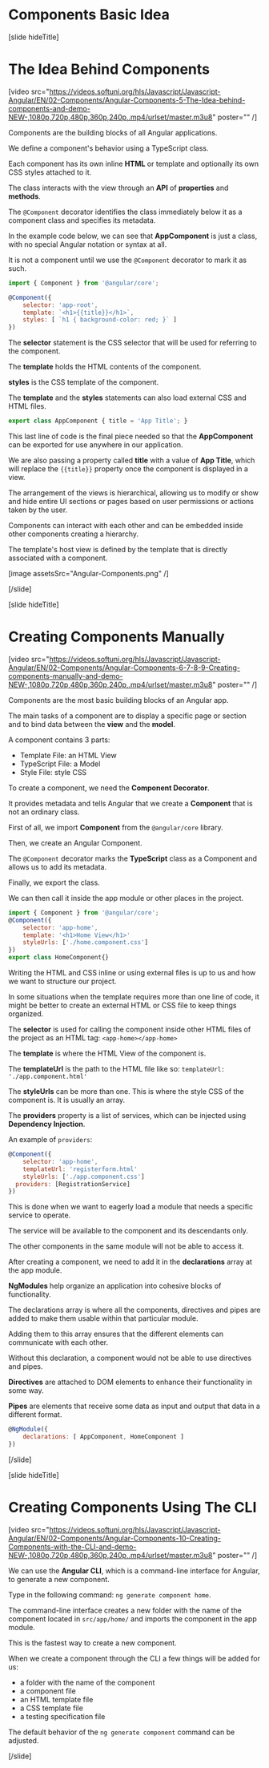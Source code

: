 # Components Basic Idea

[slide hideTitle]

# The Idea Behind Components

[video src="https://videos.softuni.org/hls/Javascript/Javascript-Angular/EN/02-Components/Angular-Components-5-The-Idea-behind-components-and-demo-NEW-,1080p,720p,480p,360p,240p,.mp4/urlset/master.m3u8" poster="" /]

Components are the building blocks of all Angular applications. 

We define a component's behavior using a TypeScript class.

Each component has its own inline **HTML** or template and optionally its own CSS styles attached to it.

The class interacts with the view through an **API** of **properties** and **methods**.

The `@Component` decorator identifies the class immediately below it as a component class and specifies its metadata. 

In the example code below, we can see that **AppComponent** is just a class, with no special Angular notation or syntax at all. 

It is not a component until we use the `@Component` decorator to mark it as such.

```js
import { Component } from '@angular/core';
```

```js
@Component({
    selector: 'app-root',
    template: `<h1>{{title}}</h1>`,
    styles: [ `h1 { background-color: red; }` ]
})
```

The **selector** statement is the CSS selector that will be used for referring to the component.

The **template** holds the HTML contents of the component.


**styles** is the CSS template of the component. 

The **template** and the **styles** statements can also load external CSS and HTML files.


```js
export class AppComponent { title = 'App Title'; }
```

This last line of code is the final piece needed so that the **AppComponent** can be exported for use anywhere in our application.

We are also passing a property called **title** with a value of **App Title**, which will replace the `{{title}}` property once the component is displayed in a view.

The arrangement of the views is hierarchical, allowing us to modify or show and hide entire UI sections or pages based on user permissions or actions taken by the user.

Components can interact with each other and can be embedded inside other components creating a hierarchy.

The template's host view is defined by the template that is directly associated with a component.

[image assetsSrc="Angular-Components.png" /]

[/slide]

[slide hideTitle]

# Creating Components Manually

[video src="https://videos.softuni.org/hls/Javascript/Javascript-Angular/EN/02-Components/Angular-Components-6-7-8-9-Creating-components-manually-and-demo-NEW-,1080p,720p,480p,360p,240p,.mp4/urlset/master.m3u8" poster="" /]

Components are the most basic building blocks of an Angular app.

The main tasks of a component are to display a specific page or section and to bind data between the **view** and the **model**.

A component contains 3 parts:

- Template File: an HTML View
- TypeScript File: a Model
- Style File: style CSS

To create a component, we need the **Component Decorator**. 

It provides metadata and tells Angular that we create a **Component** that is not an ordinary class.

First of all, we import **Component** from the `@angular/core` library. 

Then, we create an Angular Component.

The `@Component` decorator marks the **TypeScript** class as a Component and allows us to add its metadata.

Finally, we export the class.

We can then call it inside the app module or other places in the project.

```js
import { Component } from '@angular/core';
@Component({
    selector: 'app-home',
    template: '<h1>Home View</h1>'
    styleUrls: ['./home.component.css']
})
export class HomeComponent{}
```

Writing the HTML and CSS inline or using external files is up to us and how we want to structure our project. 

In some situations when the template requires more than one line of code, it might be better to create an external HTML or CSS file to keep things organized.

The **selector** is used for calling the component inside other HTML files of the project as an HTML tag: `<app-home></app-home>`

The **template** is where the HTML View of the component is.

The **templateUrl** is the path to the HTML file like so: `templateUrl: './app.component.html'`

The **styleUrls** can be more than one. This is where the style CSS of the component is. It is usually an array.

The **providers** property is a list of services, which can be injected using **Dependency Injection**.

An example of `providers`:

```js
@Component({
    selector: 'app-home',
    templateUrl: 'registerform.html'
    styleUrls: ['./app.component.css']
  providers: [RegistrationService]
})
```

This is done when we want to eagerly load a module that needs a specific service to operate.

The service will be available to the component and its descendants only.

The other components in the same module will not be able to access it.

After creating a component, we need to add it in the **declarations** array at the app module.

**NgModules** help organize an application into cohesive blocks of functionality.

The declarations array is where all the components, directives and pipes are added to make them usable within that particular module.

Adding them to this array ensures that the different elements can communicate with each other.

Without this declaration, a component would not be able to use directives and pipes.

**Directives** are attached to DOM elements to enhance their functionality in some way.

**Pipes** are elements that receive some data as input and output that data in a different format.

```js
@NgModule({
    declarations: [ AppComponent, HomeComponent ]
})
```

[/slide]

[slide hideTitle]

# Creating Components Using The CLI

[video src="https://videos.softuni.org/hls/Javascript/Javascript-Angular/EN/02-Components/Angular-Components-10-Creating-Components-with-the-CLI-and-demo-NEW-,1080p,720p,480p,360p,240p,.mp4/urlset/master.m3u8" poster="" /]

We can use the **Angular CLI**, which is a command-line interface for Angular, to generate a new component.

Type in the following command: `ng generate component home`.

The command-line interface creates a new folder with the name of the component located in `src/app/home/` and imports the component in the app module.

This is the fastest way to create a new component.

When we create a component through the CLI a few things will be added for us:
- a folder with the name of the component
- a component file
- an HTML template file
- a CSS template file
- a testing specification file

The default behavior of the `ng generate component` command can be adjusted.

[/slide]
